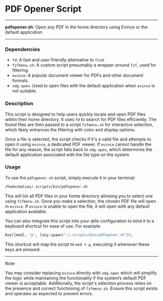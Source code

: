 # PDF Opener Script

---

**pdfopener.sh**: Open any PDF in the home directory using Evince or the default application

---

### Dependencies

- `fd`: A fast and user-friendly alternative to `find`.
- `fzfmenu.sh`: A custom script presumably a wrapper around `fzf`, used for filtering.
- `evince`: A popular document viewer for PDFs and other document formats.
- `xdg-open`: Used to open files with the default application when `evince` is not suitable.

### Description

This script is designed to help users quickly locate and open PDF files within their home directory. It uses `fd` to search for PDF files efficiently. The found files are then passed to a script `fzfmenu.sh` for interactive selection, which likely enhances the filtering with color and display options.

Once a file is selected, the script checks if it's a valid file and attempts to open it using `evince`, a dedicated PDF viewer. If `evince` cannot handle the file for any reason, the script falls back to `xdg-open`, which determines the default application associated with the file type on the system.

### Usage

To use the `pdfopener.sh` script, simply execute it in your terminal:

```sh
/home/matias/.scripts/bin/pdfopener.sh
```

This will list all PDF files in your home directory allowing you to select one using `fzfmenu.sh`. Once you make a selection, the chosen PDF file will open in `evince`. If `evince` is unable to open the file, it will open with any default application available.

You can also integrate this script into your qtile configuration to bind it to a keyboard shortcut for ease of use. For example:

```python
Key([mod], "p", lazy.spawn("~/.scripts/bin/pdfopener.sh")),
```

This shortcut will map the script to `mod + p`, executing it whenever these keys are pressed.

---

> [!NOTE] 
> You may consider replacing `evince` directly with `xdg-open` which will simplify the logic while maintaining the functionality if the system’s default PDF viewer is acceptable. Additionally, the script's selection process relies on the presence and correct functioning of `fzfmenu.sh`. Ensure this script exists and operates as expected to prevent errors.